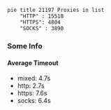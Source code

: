 
```mermaid
pie title 21197 Proxies in list
    "HTTP" : 15518
    "HTTPS": 4804
    "SOCKS" : 3890
```

### Some Info
#### Average Timeout

- mixed: 4.7s
- http: 2.7s
- https: 7.6s
- socks: 6.4s
